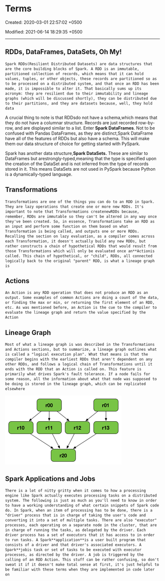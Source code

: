 # Terms

Created: 2020-03-01 22:57:02 +0500

Modified: 2021-06-14 18:29:35 +0500

---

## RDDs, DataFrames, DataSets, Oh My!
    Spark RDDs(Resilient Distributed Datasets) are data structures that are the core building blocks of Spark. A RDD is an immutable, partitioned collection of records, which means that it can hold values, tuples, or other objects, these records are partitioned so as to be processed on a distributed system, and that once an RDD has been made, it is impossible to alter it. That basically sums up its acronym: they are resilient due to their immutability and lineage graphs (which will be discussed shortly), they can be distributed due to their partitions, and they are datasets because, well, they hold data

A crucial thing to note is that RDDsdo not have a schema,which means that they do not have a columnar structure. Records are just recorded row-by-row, and are displayed similar to a list. Enter **Spark DataFrames**. Not to be confused with Pandas DataFrames, as they are distinct,Spark DataFrame have all of the features of RDDs but also have a schema. This will make them our data structure of choice for getting started with PySpark.

Spark has another data structure,**Spark DataSets.** These are similar to DataFrames but arestrongly-typed,meaning that the type is specified upon the creation of the DataSet and is not inferred from the type of records stored in it. This means DataSets are not used in PySpark because Python is a dynamically-typed language.

## Transformations
    Transformations are one of the things you can do to an RDD in Spark. They are lazy operations that create one or more new RDDs. It's important to note that Transformations createnewRDDs because, remember, RDDs are immutable so they can't be altered in any way once they've been created. So, in essence, Transformations take an RDD as an input and perform some function on them based on what Transformation is being called, and outputs one or more RDDs. Recalling the section on lazy evaluation, as a compiler comes across each Transformation, it doesn't actually build any new RDDs, but rather constructs a chain of hypothetical RDDs that would result from those Transformations which will only be evaluated once an**Actionis called. This chain of hypothetical, or "child", RDDs, all connected logically back to the original "parent" RDD, is what a lineage graph is

## Actions
    An Action is any RDD operation that does not produce an RDD as an output. Some examples of common Actions are doing a count of the data, or finding the max or min, or returning the first element of an RDD, etc. As was mentioned before, an Action is the cue to the compiler to evaluate the lineage graph and return the value specified by the Action

## Lineage Graph
    Most of what a lineage graph is was described in the Transformations and Actions sections, but to summarize, a lineage graph outlines what is called a "logical execution plan". What that means is that the compiler begins with the earliest RDDs that aren't dependent on any other RDDs, and follows a logical chain of Transformations until it ends with the RDD that an Action is called on. This feature is primarily what drives Spark's fault tolerance. If a node fails for some reason, all the information about what that node was supposed to be doing is stored in the lineage graph, which can be replicated elsewhere

![image](../../../media/Technologies-Apache-Terms-image1.png)

## Spark Applications and Jobs
    There is a lot of nitty gritty when it comes to how a processing engine like Spark actually executes processing tasks on a distributed system. The following is just as much as you'll need to know in order to have a working understanding of what certain snippets of Spark code do. In Spark, when an item of processing has to be done, there is a "driver" process that is in charge of taking the user's code and converting it into a set of multiple tasks. There are also "executor" processes, each operating on a separate node in the cluster, that are in charge of running the tasks, as delegated by the driver. Each driver process has a set of executors that it has access to in order to run tasks. A Spark**application**is a user built program that consists of a driver and that driver's associated executors. A Spark**jobis task or set of tasks to be executed with executor processes, as directed by the driver. A job is triggered by the calling of an RDD Action. This stuff can be rather confusing, so don't sweat it if it doesn't make total sense at first, it's just helpful to be familiar with these terms when they are implemented in code later on
